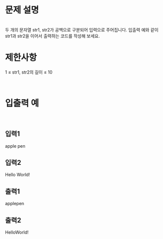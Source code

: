 # 문제 설명

<br>
두 개의 문자열 str1, str2가 공백으로 구분되어 입력으로 주어집니다.
입출력 예와 같이 str1과 str2을 이어서 출력하는 코드를 작성해 보세요.

# 제한사항

1 ≤ str1, str2의 길이 ≤ 10

<br>

# 입출력 예

<br>
  
## 입력1
apple pen
<br>

## 입력2

Hello World! <br>

## 출력1

applepen

## 출력2

HelloWorld!
